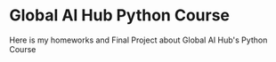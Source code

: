# Global AI Hub Python Course

 Here is my homeworks and Final Project about Global AI Hub's Python Course 
 
 
